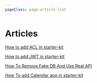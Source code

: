 ```yaml
---
pageClass: page-article-list
---
```


# Articles <Badge text="new" />

[How to add ACL in starter-kit](/articles/how-to-add-acl-in-starter-kit.md)

[How to add JWT in starter-kit](/articles/how-to-add-jwt-in-starter-kit.md)

[How To Remove Fake DB And Use Real API](/articles/how-to-remove-fake-db-and-use-real-api.md)

[How To add Calendar app in starter-kit](/articles/how-to-add-calendar-app-in-starter-kit.md)

